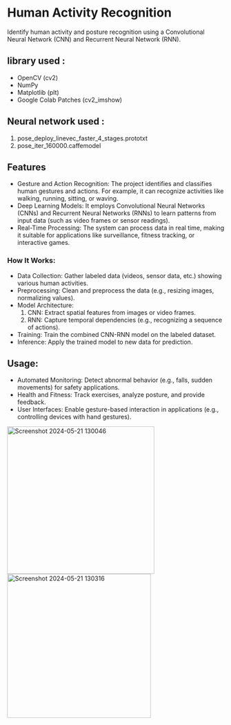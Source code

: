 # Human Activity Recognition
Identify human activity and posture recognition using a Convolutional Neural Network (CNN) and Recurrent Neural Network (RNN).

## library used :
- OpenCV (cv2)
- NumPy
- Matplotlib (plt)
- Google Colab Patches (cv2_imshow)
  
## Neural network used :
  1. pose_deploy_linevec_faster_4_stages.prototxt
  2. pose_iter_160000.caffemodel

## Features
- Gesture and Action Recognition: The project identifies and classifies human gestures and actions. For example, it can 
  recognize activities like walking, running, sitting, or waving.
- Deep Learning Models: It employs Convolutional Neural Networks (CNNs) and Recurrent Neural Networks (RNNs) to learn 
  patterns from input data (such as video frames or sensor readings).
- Real-Time Processing: The system can process data in real time, making it suitable for applications like surveillance, 
  fitness tracking, or interactive games.

 ### How It Works:
  - Data Collection: Gather labeled data (videos, sensor data, etc.) showing various human activities.
  - Preprocessing: Clean and preprocess the data (e.g., resizing images, normalizing values).
  - Model Architecture:
     1. CNN: Extract spatial features from images or video frames.
     2. RNN: Capture temporal dependencies (e.g., recognizing a sequence of actions).
  - Training: Train the combined CNN-RNN model on the labeled dataset.
  - Inference: Apply the trained model to new data for prediction.

## Usage:
- Automated Monitoring: Detect abnormal behavior (e.g., falls, sudden movements) for safety applications.
- Health and Fitness: Track exercises, analyze posture, and provide feedback.
- User Interfaces: Enable gesture-based interaction in applications (e.g., controlling devices with hand gestures).



<img width="341" alt="Screenshot 2024-05-21 130046" src="https://github.com/Pranshu-jais/Human-Activity-Recognition/assets/150207373/219e511f-c887-41a9-ba55-7637f7cf2784">


<img width="333" alt="Screenshot 2024-05-21 130316" src="https://github.com/Pranshu-jais/Human-Activity-Recognition/assets/150207373/268aae28-4541-438a-9165-7ae8d69a7281">
